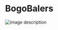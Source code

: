 # BogoBalers
![image description](https://res.cloudinary.com/dod3lmxm6/image/upload/v1756534465/logo-main_nvlqtm.png)
